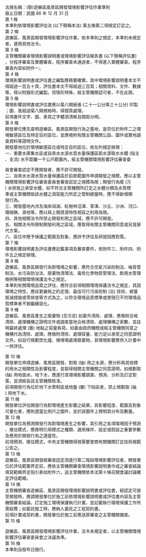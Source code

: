 法規名稱：(廢)遊樂區風景區開發環境影響評估作業準則  
廢止日期：民國 86 年 12 月 31 日  
第 1 條  
本準則依環境影響評估法 (以下簡稱本法) 第五條第二項規定訂定之。  
第 2 條  
遊樂區、風景區開發環境影響評估作業，依本準則之規定，本準則未規定  
者，適用其他法令。  
第 3 條  
主管機關審查環境影響說明書或環境影響評估報告書 (以下簡稱評估書)  
，分程序審查及實體審查，程序審查未通過者，不得進入實體審查。程序  
審查內容如附件一。  
第 4 條  
環境影響說明書或評估書之編製應精要確實。其中環境影響說明書本文不  
得超過一百五十頁，評估書本文不得超過三百頁；相關資料、文件、數據  
等，得以附錄形式編製。但情形特殊，經主管機關認可者，不在此限。  
第 5 條  
環境影響說明書或評估書應以菊八開紙張 (二十一公分乘三十公分) 印製  
；圖、表超過菊八開規格時，得摺頁處理。  
前項書件文字、圖、表頁之字體須清晰且間距分明。  
第 6 條  
開發單位應先查明遊樂區、風景區開發行為之基地，是否位於附件二之環  
境敏感區位及特定目的區位，並應檢附有關主管機關公函、圖件或實地調  
查資料等證明文件。  
開發基地位於環境敏感區位或特定目的區位，依左列規定辦理：  
一、重要水庫集水區或自來水水源水質水量保護區距水源取水水體 (指主  
、支流) 水平距離一千公尺範圍內，經主管機關環境影響評估審查委  


員會審查認定不應開發者，應不許可開發。  
二、自來水水源水質水量保護區於前款範圍外申請開發之規模，應以主管  
機關環境影響評估審查委員會審查認定之規模為限；開發行為廢 (污  
) 水排放之承受水體，如不符合主管機關所訂定之水體分類及水質標  
準或主管機關依該水體之涵容能力所定之管制總量時，應不得新增開  
發行為。  
三、開發基地內涉及海岸潟湖、紅樹林沼澤、草澤、沙丘、沙洲、河口、  
珊瑚礁、濕地等，應以與上開資源特性相容之利用為限。  
四、其他相關法令所禁止開發利用之區域，應不許可開發。  
五、相關法令所限制開發利用之區域，應取得有關主管機關同意或另覓替  
代方案。  
六、區位中應予保護之範圍及對象，應詳予評估及研提因應對策。  
第 7 條  
環境影響說明書及評估書應記載事項及審查要件，依附件三、附件四、附  
件五之規定辦理。  
第 8 條  
遊樂區、風景區開發行為對環境之影響，應符合空氣污染防制法、噪音管  
制法、水污染防治法、廢棄物清理法、毒性化學物質管理法、飲用水管理  
條例等相關環境保護法令之規定。  
本準則有關環境品質之評估，應符合前項相關環境保護法令之規定，其因  
環境之特性，應採更嚴格之約定值、最佳可行污染防制 (治) 技術、總量  
抵減措施或零排放等方式為之，以符合環境品質標準或使現已不符環境品  
質標準者不致繼續惡化。  
第 9 條  
遊樂區、風景區產生之廢棄物 (含污泥) 如委外清除、處理，應檢附合格  
清除、處理機構之證明文件或調查當地合格清除、處理機構之家數，並註  
明最終處理 (置) 地點之容量負荷。如委由政府機關或經主管機關同意之  
機構代為清除、處理，應檢附清除、處理容量、能力足以承受之同意證明  
文件。如自行規劃焚化爐、掩埋場處理廢棄物，其環境影響應併入計畫中  
一併評估。  


第 10 條  
開發單位申請遊樂、風景區開發，對取 (抽) 用之水源，應分析與其他標  
的用水之相關性及影響程度，並取得相關主管機關之同意證明，如規劃取  
(抽) 用地面水、地下水，應進行其環境影響調查、預測、分析及訂定對  
策，並須經各該主管機關核准。  
前項開發行為位於地下水管制區或地盤 (層) 下陷區者，禁止規劃取 (抽  
) 用地下水。  
第 11 條  
開發單位評估開發行為對環境產生影響之結果，其影響程度、範圍及對象  
可量化者，應附適當比例尺之圖件，並於該圖件上標明其分布及數量。  
第 12 條  
開發單位為預測開發行為對環境產生之影響，其引用之各項環境因子預測  
、推估模式，應敘明引用模式之種類、適用條件、設定或假設之重要參數  
及應用於開發行為之適當性。  
前項預測、推估模式，中央主管機關得視需要會商有關機關訂定技術規範  
公告之。  
第 13 條  
遊樂區、風景區開發經審查認定須進行第二階段環境影響評估者，開發單  
位於評估範籌界定前，應依主管機關審查環境影響說明書作成之審查結論  
填寫範疇界定指引表如附件六，送主管機關依本法第十條召開會議討論確  
定評估範疇。  
第 14 條  
主管機關審查遊樂區、風景區開發環境影響說明書或評估書，經認定可接  
受開發時，應請開發單位於施工前依環境影響說明書或評估書內容及主管  
機關審查結論，訂定施工環境保護執行計畫，並記載執行環境保護工作所  
需經費；如委託施工時，應納入委託之工程契約書。  
前項計畫或契約書，開發單位於施工前應送原審查之主管機關備查。  
第 15 條  


遊樂區、風景區開發環境影響評估作業，法令未規定者，以主管機關環境  
影響評估審查委員會之決議為準。  
第 16 條  
本準則自發布日施行。  


